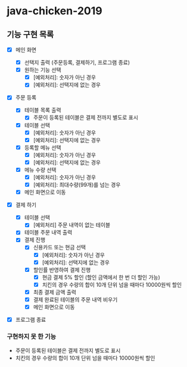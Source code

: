 # java-chicken-2019

## 기능 구현 목록

- [x] 메인 화면
    - [x] 선택지 출력 (주문등록, 결제하기, 프로그램 종료)
    - [x] 원하는 기능 선택
        - [x] [예외처리]: 숫자가 아닌 경우
        - [x] [예외처리]: 선택지에 없는 경우

- [x] 주문 등록
    - [x] 테이블 목록 출력
        - [x] 주문이 등록된 테이블은 결제 전까지 별도로 표시
    - [x] 테이블 선택
        - [x] [예외처리]: 숫자가 아닌 경우
        - [x] [예외처리]: 선택지에 없는 경우
    - [x] 등록할 메뉴 선택
        - [x] [예외처리]: 숫자가 아닌 경우
        - [x] [예외처리]: 선택지에 없는 경우
    - [x] 메뉴 수량 선택
        - [x] [예외처리]: 숫자가 아닌 경우
        - [x] [예외처리]: 최대수량(99개)를 넘는 경우
    - [x] 메인 화면으로 이동

- [x] 결제 하기
    - [x] 테이블 선택
        - [x] [예외처리] 주문 내역이 없는 테이블
    - [x] 테이블 주문 내역 출력
    - [x] 결제 진행
        - [x] 신용카드 또는 현금 선택
            - [x] [예외처리]: 숫자가 아닌 경우
            - [x] [예외처리]: 선택지에 없는 경우
        - [x] 할인률 반영하여 결제 진행
            - [x] 현금 결제 5% 할인 (할인 금액에서 한 번 더 할인 가능)
            - [x] 치킨의 경우 수량의 합이 10개 단위 넘을 때마다 10000원씩 할인
        - [x] 최종 결제 금액 출력
        - [x] 결제 완료된 테이블의 주문 내역 비우기
        - [x] 메인 화면으로 이동

- [x] 프로그램 종료


### 구현하지 못 한 기능

- 주문이 등록된 테이블은 결제 전까지 별도로 표시
- 치킨의 경우 수량의 합이 10개 단위 넘을 때마다 10000원씩 할인
